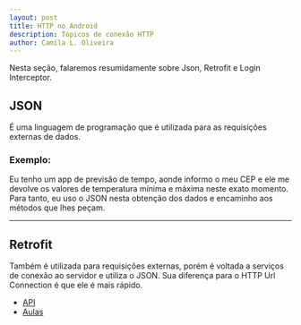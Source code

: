 ```yaml
---
layout: post
title: HTTP no Android
description: Tópicos de conexão HTTP
author: Camila L. Oliveira
---
```


Nesta seção, falaremos resumidamente sobre Json, Retrofit e Login Interceptor.

## JSON

É uma linguagem de programação que é utilizada para as requisições externas de dados.

### Exemplo: 
Eu tenho um app de previsão de tempo, aonde informo o meu CEP e ele me devolve os valores de temperatura mínima e máxima neste exato momento. Para tanto, eu uso o JSON nesta obtenção dos dados e encaminho aos métodos que lhes peçam.

---
## Retrofit
Também é utilizada para requisições externas, porém é voltada a serviços de conexão ao servidor e utiliza o JSON. Sua diferença para o HTTP Url Connection é que ele é mais rápido.

- [API](https://square.github.io/retrofit/)
- [Aulas](https://www.youtube.com/user/SimplifiedCoding/search?query=retrofit)
